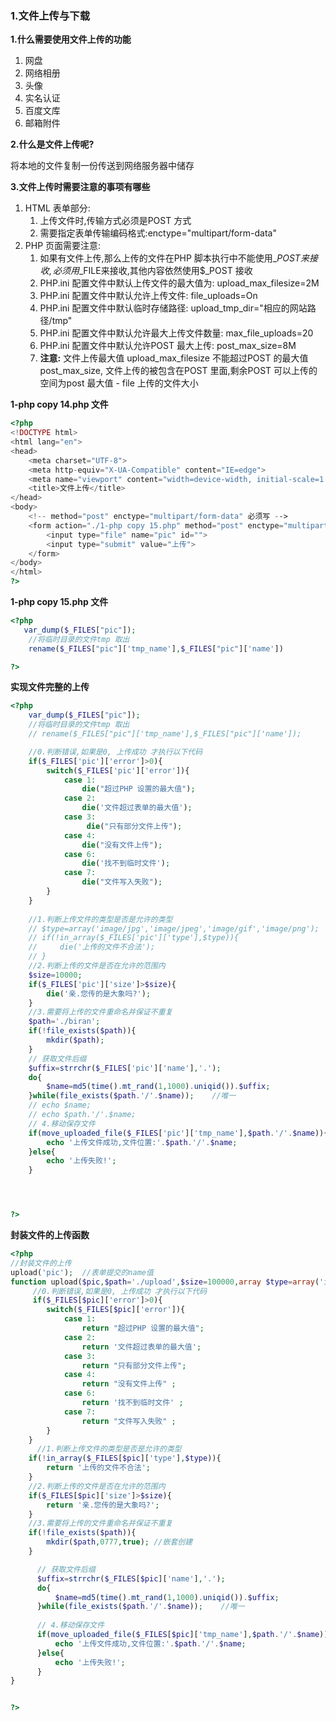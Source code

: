 ### 1.文件上传与下载

**1.什么需要使用文件上传的功能**

1. 网盘
2. 网络相册
3. 头像
4. 实名认证
5. 百度文库
6. 邮箱附件

**2.什么是文件上传呢?**

将本地的文件复制一份传送到网络服务器中储存

**3.文件上传时需要注意的事项有哪些**

1. HTML 表单部分:
   1. 上传文件时,传输方式必须是POST 方式
   2. 需要指定表单传输编码格式:enctype="multipart/form-data"
2. PHP 页面需要注意:
   1. 如果有文件上传,那么上传的文件在PHP 脚本执行中不能使用$\_POST 来接收,必须用$\_FILE来接收,其他内容依然使用$\_POST 接收
   2. PHP.ini 配置文件中默认上传文件的最大值为: upload\_max_filesize=2M
   3. PHP.ini 配置文件中默认允许上传文件: file_uploads=On
   4. PHP.ini 配置文件中默认临时存储路径: upload_tmp_dir="相应的网站路径/tmp"
   5. PHP.ini 配置文件中默认允许最大上传文件数量: max_file_uploads=20
   6. PHP.ini 配置文件中默认允许POST 最大上传: post_max_size=8M
   7. **注意:** 文件上传最大值 upload\_max_filesize 不能超过POST 的最大值post_max_size, 文件上传的被包含在POST 里面,剩余POST 可以上传的空间为post 最大值 - file 上传的文件大小

**1-php copy 14.php 文件**

```php
<?php
<!DOCTYPE html>
<html lang="en">
<head>
    <meta charset="UTF-8">
    <meta http-equiv="X-UA-Compatible" content="IE=edge">
    <meta name="viewport" content="width=device-width, initial-scale=1.0">
    <title>文件上传</title>
</head>
<body>
    <!-- method="post" enctype="multipart/form-data" 必须写 -->
    <form action="./1-php copy 15.php" method="post" enctype="multipart/form-data">
        <input type="file" name="pic" id="">
        <input type="submit" value="上传">
    </form>
</body>
</html>
?>
```

**1-php copy 15.php 文件**

```php
<?php
   var_dump($_FILES["pic"]);
    //将临时目录的文件tmp 取出
    rename($_FILES["pic"]['tmp_name'],$_FILES["pic"]['name'])

?>
```

**实现文件完整的上传**

```php
<?php
    var_dump($_FILES["pic"]);
    //将临时目录的文件tmp 取出
    // rename($_FILES["pic"]['tmp_name'],$_FILES["pic"]['name']);

    //0.判断错误,如果是0, 上传成功 才执行以下代码
    if($_FILES['pic']['error']>0){
        switch($_FILES['pic']['error']){
            case 1:
                die("超过PHP 设置的最大值");
            case 2:
                die('文件超过表单的最大值');
            case 3:
                 die("只有部分文件上传");
            case 4:
                die("没有文件上传");
            case 6:
                die('找不到临时文件');
            case 7:
                die("文件写入失败");
        }
    }
    
    //1.判断上传文件的类型是否是允许的类型
    // $type=array('image/jpg','image/jpeg','image/gif','image/png');
    // if(!in_array($_FILES['pic']['type'],$type)){
    //     die('上传的文件不合法');
    // }
    //2.判断上传的文件是否在允许的范围内
    $size=10000;
    if($_FILES['pic']['size']>$size){
        die('亲.您传的是大象吗?');
    }
    //3.需要将上传的文件重命名并保证不重复
    $path='./biran';
    if(!file_exists($path)){
        mkdir($path);
    }
    // 获取文件后缀
    $uffix=strrchr($_FILES['pic']['name'],'.');
    do{
        $name=md5(time().mt_rand(1,1000).uniqid()).$uffix;
    }while(file_exists($path.'/'.$name));    //唯一
    // echo $name;
    // echo $path.'/'.$name;
    // 4.移动保存文件
    if(move_uploaded_file($_FILES['pic']['tmp_name'],$path.'/'.$name)){
        echo '上传文件成功,文件位置:'.$path.'/'.$name;
    }else{
        echo '上传失败!';
    }




?>
```

**封装文件的上传函数**

```php
<?php
//封装文件的上传
upload('pic');  //表单提交的name值
function upload($pic,$path='./upload',$size=100000,array $type=array('image/jpg','image/jpeg','image/gif','image/png')){
     //0.判断错误,如果是0, 上传成功 才执行以下代码
     if($_FILES[$pic]['error']>0){
        switch($_FILES[$pic]['error']){
            case 1:
                return "超过PHP 设置的最大值";
            case 2:
                return '文件超过表单的最大值';
            case 3:
                return "只有部分文件上传";
            case 4:
                return "没有文件上传" ;
            case 6:
                return '找不到临时文件' ;
            case 7:
                return "文件写入失败" ;
        }
    }
      //1.判断上传文件的类型是否是允许的类型
    if(!in_array($_FILES[$pic]['type'],$type)){
        return '上传的文件不合法';
    }
    //2.判断上传的文件是否在允许的范围内
    if($_FILES[$pic]['size']>$size){
        return '亲.您传的是大象吗?';
    }
    //3.需要将上传的文件重命名并保证不重复
    if(!file_exists($path)){
        mkdir($path,0777,true); //嵌套创建
    }

      // 获取文件后缀
      $uffix=strrchr($_FILES[$pic]['name'],'.');
      do{
          $name=md5(time().mt_rand(1,1000).uniqid()).$uffix;
      }while(file_exists($path.'/'.$name));    //唯一
 
      // 4.移动保存文件
      if(move_uploaded_file($_FILES[$pic]['tmp_name'],$path.'/'.$name)){
          echo '上传文件成功,文件位置:'.$path.'/'.$name;
      }else{
          echo '上传失败!';
      }
}


?>

```

